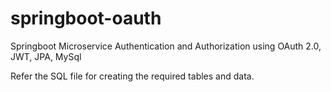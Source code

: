 # springboot-oauth
Springboot Microservice Authentication and Authorization using OAuth 2.0, JWT, JPA, MySql

Refer the SQL file for creating the required tables and data.

